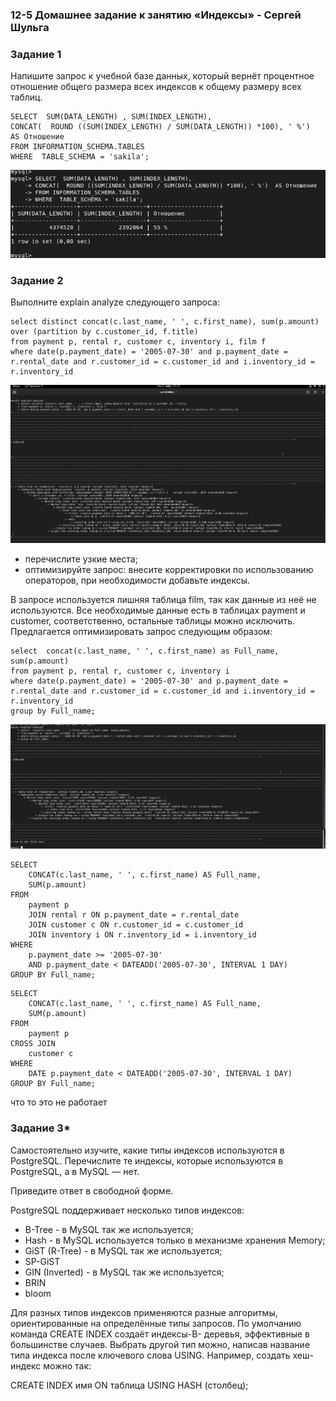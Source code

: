 ### 12-5 Домашнее задание к занятию «Индексы» - Сергей Шульга

### Задание 1
Напишите запрос к учебной базе данных, который вернёт процентное отношение общего размера всех индексов к общему размеру всех таблиц.

```
SELECT  SUM(DATA_LENGTH) , SUM(INDEX_LENGTH),
CONCAT(  ROUND ((SUM(INDEX_LENGTH) / SUM(DATA_LENGTH)) *100), ' %')  AS Отношение
FROM INFORMATION_SCHEMA.TABLES
WHERE  TABLE_SCHEMA = 'sakila';
```
![alt text](https://github.com/SergeiShulga/12-5/blob/main/img/001.png)

### Задание 2
Выполните explain analyze следующего запроса:

```
select distinct concat(c.last_name, ' ', c.first_name), sum(p.amount) over (partition by c.customer_id, f.title)
from payment p, rental r, customer c, inventory i, film f
where date(p.payment_date) = '2005-07-30' and p.payment_date = r.rental_date and r.customer_id = c.customer_id and i.inventory_id = r.inventory_id
```
![alt text](https://github.com/SergeiShulga/12-5/blob/main/img/002.png)
- перечислите узкие места;
- оптимизируйте запрос: внесите корректировки по использованию операторов, при необходимости добавьте индексы.

В запросе используется лишняя таблица film, так как данные из неё не используются. Все необходимые данные есть в таблицах payment и customer, соответственно, остальные таблицы можно исключить. Предлагается оптимизировать запрос следующим образом:

```
select  concat(c.last_name, ' ', c.first_name) as Full_name, sum(p.amount)
from payment p, rental r, customer c, inventory i
where date(p.payment_date) = '2005-07-30' and p.payment_date = r.rental_date and r.customer_id = c.customer_id and i.inventory_id = r.inventory_id
group by Full_name;
```
![alt text](https://github.com/SergeiShulga/12-5/blob/main/img/003.png)

```
SELECT
    CONCAT(c.last_name, ' ', c.first_name) AS Full_name,
    SUM(p.amount)
FROM
    payment p
    JOIN rental r ON p.payment_date = r.rental_date
    JOIN customer c ON r.customer_id = c.customer_id
    JOIN inventory i ON r.inventory_id = i.inventory_id
WHERE
    p.payment_date >= '2005-07-30'
    AND p.payment_date < DATEADD('2005-07-30', INTERVAL 1 DAY)
GROUP BY Full_name;
```

```
SELECT
    CONCAT(c.last_name, ' ', c.first_name) AS Full_name,
    SUM(p.amount)
FROM
    payment p
CROSS JOIN
    customer c
WHERE
    DATE p.payment_date < DATEADD('2005-07-30', INTERVAL 1 DAY)
GROUP BY Full_name;
```
что то это не работает
### Задание 3*
Самостоятельно изучите, какие типы индексов используются в PostgreSQL. Перечислите те индексы, которые используются в PostgreSQL, а в MySQL — нет.

Приведите ответ в свободной форме.

PostgreSQL поддерживает несколько типов индексов:
- B-Tree - в MySQL так же используется;
- Hash - в MySQL используется только в механизме хранения Memory;
- GiST (R-Tree) - в MySQL так же используется;
- SP-GiST
- GIN (Inverted) - в MySQL так же используется;
- BRIN
- bloom

Для разных типов индексов применяются разные алгоритмы, ориентированные на определённые типы запросов. По умолчанию команда CREATE INDEX создаёт индексы-B-
деревья, эффективные в большинстве случаев. Выбрать другой тип можно, написав название типа индекса после ключевого слова USING. Например, создать хеш-индекс можно так:

CREATE INDEX имя ON таблица USING HASH (столбец);
